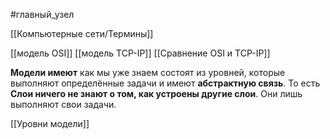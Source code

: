 #главный_узел

[[Компьютерные сети/Термины]]


[[модель OSI]]
[[модель TCP-IP]]
[[Сравнение OSI и TCP-IP]]

**Модели имеют** как мы уже знаем состоят из уровней, которые выполняют определённые задачи и имеют **абстрактную связь**. То есть **Слои ничего не знают о том, как устроены другие слои**. Они лишь выполняют свои задачи.

[[Уровни модели]]

